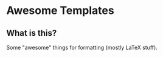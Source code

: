 # Awesome Templates

## What is this? 

Some "awesome" things for formatting (mostly LaTeX stuff). 
